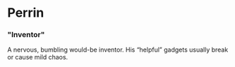 # Perrin
### "Inventor"

A nervous, bumbling would-be inventor. His “helpful” gadgets usually break or cause mild chaos.